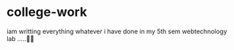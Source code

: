 # college-work
iam writting everything whatever i have done in my  5th sem webtechnology lab .....🫡🦜
